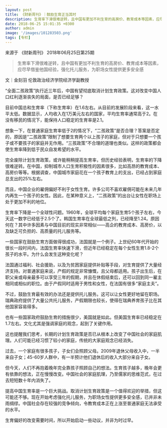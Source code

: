 ```yaml
---
layout: post
title: 《财新周刊》｜鼓励生育正当其时
description: 生育率下滑很难逆转，且中国有更加不利生育的高房价、教育成本等因素，应尽早借鉴他国经验，强化托儿服务，为职场女性提供更多安全感
date: 2018-06-25 15:01:35 +0300
author: admin
image: '/images/101283503.png'
tags: [专栏]
---
```

​​来源于 《财新周刊》 2018年06月25日第25期


> 生育率下滑很难逆转，且中国有更加不利生育的高房价、教育成本等因素，应尽早借鉴他国经验，强化托儿服务，为职场女性提供更多安全感

文｜金刻羽
伦敦政治经济学院经济学副教授

“全面二孩政策”执行近三年后，中国有望彻底取消计划生育政策。这对改变中国人口红利逐渐丧失的局面，是否已经足够？

目前中国总和生育率（下称生育率）在1.6左右。从目前的发展阶段来看，这一水平太低。数据显示，人均收入在1万美元左右的国家，平均生育率通常高于2。在没有移民的情况下，能保持人口稳定的生育率是2.1。

想象一下，在普通家庭生育率低于2的情况下，“二孩政策”是否合理？答案是否定的，原因是“二孩政策”限制了想要生育两个以上孩子的家庭，但对于只想要一个孩子或不要孩子的家庭并无作用。“三孩政策”不合理的道理也类似。这样的政策都会使生育率降到低于民众自发希望的水平。

完全废除计划生育政策，或许能稍稍提高生育率，但历史经验表明，生育率的下降很难逆转。在中国，抑制城市人口生育积极性的因素很多，比如高昂的教育成本、高房价等等。根据调查，中国城市家庭花在一个孩子教育上的支出，已经占到家庭总支出的25%左右。

而且，中国企业的雇佣偏好不利于女性生育。许多公司不喜欢雇佣可能在未来几年内再生一个孩子的女性。因此，在某种意义上，“二孩政策”的出台让女性在职场上处于更加不利的地位。

生育率下降是一个全球性问题。1960年，全球平均每个家庭生育5个孩子左右，今天这一数字已经低于2.5个了。韩国生育率在全球最低之列，已经降至1.24。原因何在？其中许多因素与中国目前的现实非常相似——高企的教育成本、高房价，以及缺乏可负担的、高质量的托儿服务等。

一些国家在鼓励生育方面做得很成功，法国就是一个例子。上世纪60年代开始的很长一段时间内，法国生育率快速下滑，但近年已经稳定在每个女性生育1.8-2个孩子的水平。为什么会发生这种变化呢？

法国通过福利、社会援助，以及为贫困家庭提供补贴等手段，对生育提供了大量经济支持。对普通家庭来说，产假的规定非常慷慨，且父母都适用。孩子出生后，在职父亲或母亲最多可以享受三年的假期，并且在休假结束后，还可以回到同一雇主相同或相似的职位。由于产假同时适用于男性和女性，在法国有很多“家庭主夫”。

不过，鼓励生育最有效的办法还是提供托儿服务。这可以让女性更好地留在职场。瑞典政府提供了大量公共托儿服务，产假期限也较长，使得在瑞典养育孩子比在其他国家容易得多。

也有一些国家政府鼓励生育的措施很少，美国就是如此。但美国生育率已经稳定在1.7左右。文化尤其是强调家庭的观念，起到了关键作用。

这也提醒我们思考，长期的计划生育政策是否已从根本上改变了中国社会的家庭肌理。人们可能已经习惯了较小的家庭，传统的大家庭观念已经消失。

过去，一个家庭有很多孩子，子女们会照顾父母。2009年退休父母收入中，一半来自子女；45-60岁人群中，有一半预计他们退休后的收入大部分来自子女。

但今天，人们不再抱着晚年完全靠孩子照顾自己的想法。生育孩子越多，晚年会更有依靠的想法，正在慢慢改变。中国社会的家庭肌理，乃至儒家的思维范式，在过去短短数十年内消失了。

提高中国生育率是一个巨大挑战。取消计划生育政策是一个值得欢迎的举措，但这可能还不够。现在开始考虑强化托儿服务，为职场女性提供更多安全感，已并非未雨绸缪。中国社会存在较强的竞争倾向，令教育成本正在上涨至普通家庭无法承受的水平。

生育偏好的改变需要时间，所以开始启动一些动议，并非为时过早。
